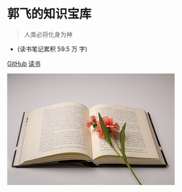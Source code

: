 

# 郭飞的知识宝库

> 人类必将化身为神

* (读书笔记累积 59.5 万 字)

[GitHub](https://github.com/guofei9987/guofei9987.github.io)
[读书](/README)

![logo](media/cover.jpeg)
